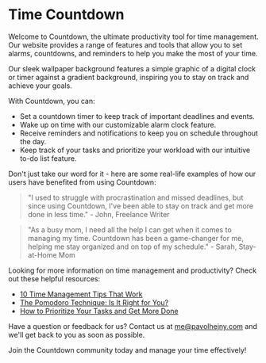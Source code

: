 <!--font:Montserrat-->

# Time Countdown

Welcome to Countdown, the ultimate productivity tool for time management. Our website provides a range of features and tools that allow you to set alarms, countdowns, and reminders to help you make the most of your time.

Our sleek wallpaper background features a simple graphic of a digital clock or timer against a gradient background, inspiring you to stay on track and achieve your goals.

With Countdown, you can:

-   Set a countdown timer to keep track of important deadlines and events.
-   Wake up on time with our customizable alarm clock feature.
-   Receive reminders and notifications to keep you on schedule throughout the day.
-   Keep track of your tasks and prioritize your workload with our intuitive to-do list feature.

Don't just take our word for it - here are some real-life examples of how our users have benefited from using Countdown:

> "I used to struggle with procrastination and missed deadlines, but since using Countdown, I've been able to stay on track and get more done in less time." - John, Freelance Writer

> "As a busy mom, I need all the help I can get when it comes to managing my time. Countdown has been a game-changer for me, helping me stay organized and on top of my schedule." - Sarah, Stay-at-Home Mom

Looking for more information on time management and productivity? Check out these helpful resources:

-   [10 Time Management Tips That Work](#)
-   [The Pomodoro Technique: Is It Right for You?](#)
-   [How to Prioritize Your Tasks and Get More Done](#)

Have a question or feedback for us? Contact us at me@pavolhejny.com and we'll get back to you as soon as possible.

Join the Countdown community today and manage your time effectively!

<!--

Write me content for website with wallpaper which alt text is:

"A wallpaper featuring a simple graphic of a digital clock or timer, with space for setting alarms and countdowns, set against a gradient background."

The name/title of the page should not be 1:1 copy of the alt text but rather a real content of the website which is using this wallpaper.

- Use markdown format
- Start with heading
- Heading should be short and concise
- The content should look like a real website
- The website should not be about the wallpaper, wallpaper is just a related background
- Heading should be contain work "wallpaper" or "background"
- Include real sections like references, contact, user stories, etc. use things relevant to the page purpose.
- Feel free to use structure like headings, bullets, numbering, blockquotes, paragraphs, horizontal lines, etc.
- You can use formatting like bold or _italic_
- You can include UTF-8 emojis
- Links should be only #hash anchors (and you can refer to the document itself)
- Do not include images


---


# "Countdown" - A Productivity Tool for Time Management

Welcome to Countdown, your ultimate productivity tool for time management. Our website is designed to help you make the most of your time by providing you with a range of features and tools that allow you to set alarms, countdowns, and reminders.

## Wallpaper Background

Our website features a sleek and modern wallpaper background that sets the tone for your productive day. The wallpaper features a simple graphic of a digital clock or timer, with space for setting alarms and countdowns, set against a gradient background. This wallpaper will inspire you to stay on track and achieve your goals.

## Features

Our website offers a range of features to help you manage your time effectively. These include:

- **Countdown Timer:** Set a countdown timer to keep track of important deadlines and events.
- **Alarm Clock:** Wake up on time with our customizable alarm clock feature.
- **Reminder Notifications:** Receive reminders and notifications to keep you on schedule throughout the day.
- **To-Do List:** Keep track of your tasks and prioritize your workload with our intuitive to-do list feature.

## User Stories

Don't just take our word for it - here are some real-life examples of how our users have benefited from using Countdown:

> "I used to struggle with procrastination and missed deadlines, but since using Countdown, I've been able to stay on track and get more done in less time." - John, Freelance Writer

> "As a busy mom, I need all the help I can get when it comes to managing my time. Countdown has been a game-changer for me, helping me stay organized and on top of my schedule." - Sarah, Stay-at-Home Mom

## References

Looking for more information on time management and productivity? Check out these helpful resources:

- [10 Time Management Tips That Work](#)
- [The Pomodoro Technique: Is It Right for You?](#)
- [How to Prioritize Your Tasks and Get More Done](#)

## Contact Us

Have a question or feedback for us? We'd love to hear from you! Contact us at me@pavolhejny.com and we'll get back to you as soon as possible.

---

Join the Countdown community today and take control of your time!


---


Heading is too long, rewrite whole content.


---


# Boost Your Productivity with Countdown

Welcome to Countdown, the ultimate productivity tool for time management. Our website is designed to help you make the most of your time by providing a range of features and tools that allow you to set alarms, countdowns, and reminders.

Our sleek and modern wallpaper background sets the tone for your productive day. Featuring a simple graphic of a digital clock or timer against a gradient background, our wallpaper will inspire you to stay on track and achieve your goals.

With Countdown, you can:

- Set a countdown timer to keep track of important deadlines and events.
- Wake up on time with our customizable alarm clock feature.
- Receive reminders and notifications to keep you on schedule throughout the day.
- Keep track of your tasks and prioritize your workload with our intuitive to-do list feature.

But don't just take our word for it - here are some real-life examples of how our users have benefited from using Countdown:

> "I used to struggle with procrastination and missed deadlines, but since using Countdown, I've been able to stay on track and get more done in less time." - John, Freelance Writer

> "As a busy mom, I need all the help I can get when it comes to managing my time. Countdown has been a game-changer for me, helping me stay organized and on top of my schedule." - Sarah, Stay-at-Home Mom

Looking for more information on time management and productivity? Check out these helpful resources:

- [10 Time Management Tips That Work](#)
- [The Pomodoro Technique: Is It Right for You?](#)
- [How to Prioritize Your Tasks and Get More Done](#)

Have a question or feedback for us? We'd love to hear from you! Contact us at me@pavolhejny.com and we'll get back to you as soon as possible.

Join the Countdown community today and take control of your time!


---


Heading is too long, rewrite whole content.


---


# Take Control of Your Time with Countdown

Welcome to Countdown, the ultimate productivity tool for time management. Our website is designed to help you make the most of your time by providing a range of features and tools that allow you to set alarms, countdowns, and reminders.

Our sleek and modern wallpaper background features a simple graphic of a digital clock or timer against a gradient background, inspiring you to stay on track and achieve your goals.

With Countdown, you can:

- Set a countdown timer to keep track of important deadlines and events.
- Wake up on time with our customizable alarm clock feature.
- Receive reminders and notifications to keep you on schedule throughout the day.
- Keep track of your tasks and prioritize your workload with our intuitive to-do list feature.

Don't just take our word for it - here are some real-life examples of how our users have benefited from using Countdown:

> "I used to struggle with procrastination and missed deadlines, but since using Countdown, I've been able to stay on track and get more done in less time." - John, Freelance Writer

> "As a busy mom, I need all the help I can get when it comes to managing my time. Countdown has been a game-changer for me, helping me stay organized and on top of my schedule." - Sarah, Stay-at-Home Mom

Looking for more information on time management and productivity? Check out these helpful resources:

- [10 Time Management Tips That Work](#)
- [The Pomodoro Technique: Is It Right for You?](#)
- [How to Prioritize Your Tasks and Get More Done](#)

Have a question or feedback for us? Contact us at me@pavolhejny.com and we'll get back to you as soon as possible.

Join the Countdown community today and take control of your time!


---


Heading is too long, rewrite whole content.


---


# Manage Your Time Effectively with Countdown

Welcome to Countdown, the ultimate productivity tool for time management. Our website provides a range of features and tools that allow you to set alarms, countdowns, and reminders to help you make the most of your time.

Our sleek wallpaper background features a simple graphic of a digital clock or timer against a gradient background, inspiring you to stay on track and achieve your goals.

With Countdown, you can:

- Set a countdown timer to keep track of important deadlines and events.
- Wake up on time with our customizable alarm clock feature.
- Receive reminders and notifications to keep you on schedule throughout the day.
- Keep track of your tasks and prioritize your workload with our intuitive to-do list feature.

Don't just take our word for it - here are some real-life examples of how our users have benefited from using Countdown:

> "I used to struggle with procrastination and missed deadlines, but since using Countdown, I've been able to stay on track and get more done in less time." - John, Freelance Writer

> "As a busy mom, I need all the help I can get when it comes to managing my time. Countdown has been a game-changer for me, helping me stay organized and on top of my schedule." - Sarah, Stay-at-Home Mom

Looking for more information on time management and productivity? Check out these helpful resources:

- [10 Time Management Tips That Work](#)
- [The Pomodoro Technique: Is It Right for You?](#)
- [How to Prioritize Your Tasks and Get More Done](#)

Have a question or feedback for us? Contact us at me@pavolhejny.com and we'll get back to you as soon as possible.

Join the Countdown community today and manage your time effectively!


---


Write me a Google font which is best fitting for the website.

Pick from the list:
- Dancing Script
- Playfair Display
- Lato
- Inter
- Alegreya
- Roboto
- Montserrat
- Futura
- Raleway
- Great Vibes
- Exo 2
- Poppins
- Orbitron
- Barlow Condensed
- IBM Plex Sans
- Open Sans
- Lobster


Write just the font name nothing else.


---


I recommend using "Montserrat" as the Google font for your website.

-->

